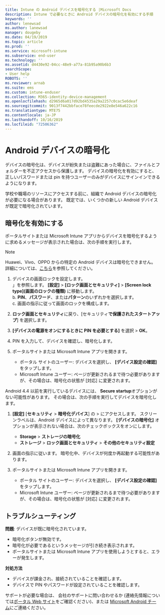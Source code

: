 ```yaml
---
title: Intune の Android デバイスを暗号化する |Microsoft Docs
description: Intune で必要なときに Android デバイスの暗号化を有効にする手順
keywords: ''
author: lenewsad
ms.author: lanewsad
manager: dougeby
ms.date: 04/19/2019
ms.topic: article
ms.prod: ''
ms.service: microsoft-intune
ms.subservice: end-user
ms.technology: ''
ms.assetid: d4430e92-04cc-48e9-a77a-81b95a90b6b3
searchScope:
- User help
ROBOTS: ''
ms.reviewer: arnab
ms.suite: ems
ms.custom: intune-enduser
ms.collection: M365-identity-device-management
ms.openlocfilehash: d2965d6a017d92bd4535a29a2257c0cac5e6deaf
ms.sourcegitcommit: 9013f7442bbface78feecde2922e8e546a622c16
ms.translationtype: MTE75
ms.contentlocale: ja-JP
ms.lasthandoff: 10/16/2019
ms.locfileid: "72506362"
---
```

# <a name="encrypting-your-android-device"></a>Android デバイスの暗号化

デバイスの暗号化は、デバイスが紛失または盗難にあった場合に、ファイルとフォルダーを不正アクセスから保護します。 デバイスの暗号化を有効にすると、正しいパスワードまたは pin を持つユーザーのみがデバイスにサインインできるようになります。 

学校や職場のリソースにアクセスする前に、組織で Android デバイスの暗号化が必要になる場合があります。 既定では、いくつかの新しい Android デバイスが既定で暗号化されています。  

## <a name="turn-on-encryption"></a>暗号化を有効にする

ポータルサイトまたは Microsoft Intune アプリからデバイスを暗号化するように求めるメッセージが表示された場合は、次の手順を実行します。 

> [!Note]
> Huawei、Vivo、OPPO からの特定の Android デバイスは暗号化できません。 詳細については、[こちら](your-device-appears-encrypted-but-cp-says-otherwise-android.md)を参照してください。  

1. デバイスの画面ロックを設定します。  
    」を参照します。 **[設定]**  >  **[ロック画面とセキュリティ]**  >  **[Screen lock type]\(画面のロックの種類\)** に移動します。  
    b. **PIN**、**パスワード**、または**パターン**のいずれかを選択します。  
    c. 画面の指示に従って画面のロックを構成します。  

2. **ロック画面とセキュリティ**に戻り、[セキュリティ**で保護されたスタートアップ**] を選択します。
3. **[デバイスの電源をオンにするときに PIN を必要とする]** を選択  > **OK**。
4. PIN を入力して、デバイスを確認し、暗号化します。
5. ポータルサイトまたは Microsoft Intune アプリを開きます。
    * ポータル サイトのユーザー: デバイスを選択し、 **[デバイス設定の確認]** をタップします。 
    * Microsoft Intune ユーザー: ページが更新されるまで待つ必要がありますが、その場合は、暗号化の状態が [対応] に変更されます。  

Android 4.4 以前を実行しているデバイスには、 **Secure startup**オプションがない可能性があります。 その場合は、次の手順を実行してデバイスを暗号化します。

1. **[設定]** [**セキュリティ** > **暗号化デバイス**] の  >  にアクセスします。 スクリーンラベルは、Android デバイスによって異なります。 **[デバイスの暗号化]** オプションが表示されない場合は、次のチェックボックスをオンにします。
    * **Storage**  > **ストレージの暗号化**
    * **ストレージ** > **ロック画面とセキュリティ** > **その他のセキュリティ設定** 

2. 画面の指示に従います。 暗号化中、デバイスが何度か再起動する可能性があります。
3. ポータルサイトまたは Microsoft Intune アプリを開きます。
    * ポータル サイトのユーザー: デバイスを選択し、 **[デバイス設定の確認]** をタップします。  
    * Microsoft Intune ユーザー: ページが更新されるまで待つ必要がありますが、その場合は、暗号化の状態が [対応] に変更されます。

## <a name="troubleshoot"></a>トラブルシューティング  
**問題**: デバイスが既に暗号化されています。

- 暗号化ボタンが無効です。
- 暗号化が必要であるというメッセージが引き続き表示されます。
- ポータルサイトまたは Microsoft Intune アプリを使用しようとすると、エラーが発生します。

**対処方法**

- デバイスが課金され、接続されていることを確認します。  
- デバイスで PIN やパスワードが設定されていることを確認します。  

サポートが必要な場合は、 会社のサポートに問い合わせるか (連絡先情報については[ポータル Web サイト](https://go.microsoft.com/fwlink/?linkid=2010980)をご確認ください)、または <a href="mailto:wintunedroidfbk@microsoft.com?subject=I'm having trouble with encryption on my Android device&body=Describe the issue you're experiencing here.">Microsoft Android チーム</a>にご連絡ください。  
